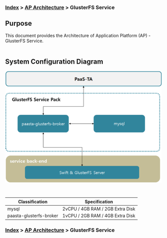 ### [Index](https://github.com/PaaS-TA/Guide-eng/blob/master/README.md) > [AP Architecture](../README.md) > GlusterFS Service

## Purpose
This document provides the Architecture of Application Platform (AP) - GlusterFS Service.
<br><br>

## System Configuration Diagram


![glusterfs_architecture_eng](./image/glusterfs_architecture.png)


<br>

| Classification | Specification |
|-------|-----|
| mysql | 2vCPU / 4GB RAM / 2GB Extra Disk|
| paasta-glusterfs-broker | 1vCPU / 2GB RAM / 4GB Extra Disk|



### [Index](https://github.com/PaaS-TA/Guide-eng/blob/master/README.md) > [AP Architecture](../README.md) > GlusterFS Service
